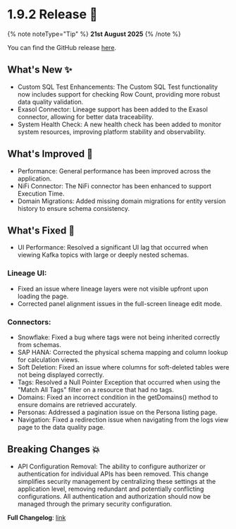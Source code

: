 # 1.9.2 Release 🎉

{% note noteType="Tip" %}
**21st August 2025**
{% /note %}

You can find the GitHub release [here](https://github.com/open-metadata/OpenMetadata/releases/tag/1.9.2-release).

## What's New ✨

- Custom SQL Test Enhancements: The Custom SQL Test functionality now includes support for checking Row Count, providing more robust data quality validation.
- Exasol Connector: Lineage support has been added to the Exasol connector, allowing for better data traceability.
- System Health Check: A new health check has been added to monitor system resources, improving platform stability and observability.

## What's Improved 🚀

- Performance: General performance has been improved across the application. 
- NiFi Connector: The NiFi connector has been enhanced to support Execution Time.
- Domain Migrations: Added missing domain migrations for entity version history to ensure schema consistency.

## What's Fixed 🐞

- UI Performance: Resolved a significant UI lag that occurred when viewing Kafka topics with large or deeply nested schemas.

### Lineage UI:

- Fixed an issue where lineage layers were not visible upfront upon loading the page.
- Corrected panel alignment issues in the full-screen lineage edit mode.

### Connectors:

- Snowflake: Fixed a bug where tags were not being inherited correctly from schemas.
- SAP HANA: Corrected the physical schema mapping and column lookup for calculation views.
- Soft Deletion: Fixed an issue where columns for soft-deleted tables were not being displayed correctly.
- Tags: Resolved a Null Pointer Exception that occurred when using the "Match All Tags" filter on a resource that had no tags.
- Domains: Fixed an incorrect condition in the getDomains() method to ensure domains are retrieved accurately.
- Personas: Addressed a pagination issue on the Persona listing page. 
- Navigation: Fixed a redirection issue when navigating from the logs view page to the data quality page. 

## Breaking Changes 💥

- API Configuration Removal: The ability to configure authorizer or authentication for individual APIs has been removed. This change simplifies security management by centralizing these settings at the application level, removing redundant and potentially conflicting configurations. All authentication and authorization should now be managed through the primary security configuration.

**Full Changelog**: [link](https://github.com/open-metadata/OpenMetadata/compare/1.9.1-release...1.9.2-release)
